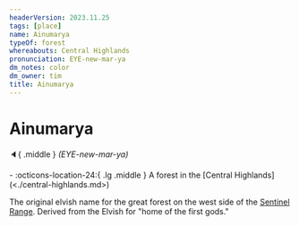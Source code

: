 ```yaml
---
headerVersion: 2023.11.25
tags: [place]
name: Ainumarya
typeOf: forest
whereabouts: Central Highlands
pronunciation: EYE-new-mar-ya
dm_notes: color
dm_owner: tim
title: Ainumarya
---
```

# Ainumarya
:speaker:{ .middle } *(EYE-new-mar-ya)*  
<div class="grid cards ext-narrow-margin ext-one-column" markdown>
-    :octicons-location-24:{ .lg .middle } A forest in the [Central Highlands](<./central-highlands.md>)  
</div>


The original elvish name for the great forest on the west side of the [Sentinel Range](<../sentinel-range.md>). Derived from the Elvish for "home of the first gods."

